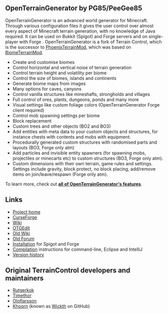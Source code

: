##  OpenTerrainGenerator by PG85/PeeGee85

OpenTerrainGenerator is an advanced world generator for Minecraft. Through various configuration files it gives the user control over almost every aspect of Minecraft terrain generation, with no knowledge of Java required. It can be used on Bukkit (Spigot) and Forge servers and on single-player with Forge . OpenTerrainGenerator is a fork of Terrain Control, which is the successor to <a href="http://www.minecraftforum.net/topic/313991-phoenixterrainmod/">PhoenixTerrainMod</a>, which was based on <a href="http://www.minecraftforum.net/topic/71565-biomemod/">BiomeTerrainMod</a>. 

<ul>
<li>Create and customise biomes</li>
<li>Control horizontal and vertical noise of terrain generation</li>
<li>Control terrain height and volatility per biome</li>
<li>Control the size of biomes, islands and continents</li>
<li>Generate biome maps from images</li>
<li>Many options for caves, canyons</li>
<li>Control vanilla structures like mineshafts, strongholds and villages</li>
<li>Full control of ores, plants, dungeons, ponds and many more</li>
<li>Visual settings like custom foliage colors (OpenTerrainGenerator Forge client required)</li>
<li>Control mob spawning settings per biome</li>
<li>Block replacement</li>
<li>Custom trees and other objects (BO2 and BO3)</li>
<li>Add entities with meta data to your custom objects and structures, for instance chests with contents and mobs with equipment.</li>
<li>Procedurally generated custom structures with randomised parts and layouts (BO3, Forge only atm)</li>
<li>Add particles and invisible entity spawners (for spawning mobs, projectiles or minecarts etc) to custom structures (BO3, Forge only atm). </li>
<li>Custom dimensions with their own terrain, game rules and settings. Settings include gravity, block protect, no block placing, add/remove items on join/leave/respawn (Forge only atm).</li>
</ul>
To learn more, check out <a href="https://biomebundle.wixsite.com/openterraingen"><strong>all of OpenTerrainGenerator's features</strong></a>.

## Links
* [Project home](https://biomebundle.wixsite.com/openterraingen)
* [CurseForge](https://minecraft.curseforge.com/projects/open-terrain-generator)
* [Wiki](http://openterraingen.wikia.com/wiki/Open_Terrain_Generator_Wiki)
* [OTGEdit](https://minecraft.curseforge.com/projects/otgedit-gui-for-openterraingenerator-terraincontrol-and-minecraft-worlds-mod)
* [Old Wiki](https://github.com/MCTCP/TerrainControl/wiki/)
* [Old Forum](http://forum.mctcp.com/)
* [Installation](https://github.com/MCTCP/TerrainControl/wiki/Installation-instructions) for Spigot and Forge
* [Compilation](./COMPILING.md) instructions for command-line, Eclipse and IntelliJ
* [Version history](https://github.com/MCTCP/TerrainControl/wiki/Version-history)

## Original TerrainControl developers and maintainers
* <a href="https://github.com/rutgerkok">Rutgerkok</a>
* <a href="https://github.com/Timethor">Timethor</a>
* <a href="https://github.com/oloflarsson">Oloflarsson</a>
* <a href="http://dev.bukkit.org/profiles/Khoorn/">Khoorn</a> (known as <a href="https://github.com/Wickth">Wickth</a> on GitHub)
